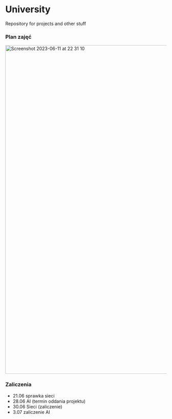 # University
Repository for projects and other stuff 

### Plan zajęć
<img width="1028" alt="Screenshot 2023-06-11 at 22 31 10" src="https://github.com/oskarpasko/university/assets/43753747/f1ea4d21-e35a-498a-be76-06a17390a2e0">

### Zaliczenia 
- 21.06 sprawka sieci
- 28.06 AI (termin oddania projektu)
- 30.06 Sieci (zaliczenie)
- 3.07 zaliczenie AI
